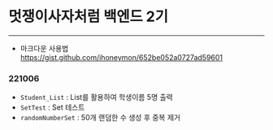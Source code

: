 # 멋쟁이사자처럼 백엔드 2기

---
* 마크다운 사용법
  https://gist.github.com/ihoneymon/652be052a0727ad59601
 
### 221006
- `Student_List` : List를 활용하여 학생이름 5명 출력
- `SetTest` : Set 테스트
- `randomNumberSet` : 50개 랜덤한 수 생성 후 중복 제거
